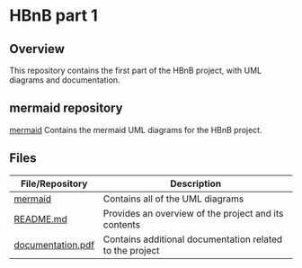 # HBnB part 1

## Overview

This repository contains the first part of the HBnB project,
with UML diagrams and documentation.

## mermaid repository

[mermaid](https://github.com/AdelMej/holbertonschool-hbnb/tree/main/part1/mermaid) Contains the mermaid UML diagrams for the HBnB project.

## Files

| **File/Repository** | **Description** |
|---------------------|-----------------|
| [mermaid](https://github.com/AdelMej/holbertonschool-hbnb/tree/main/part1/mermaid) | Contains all of the UML diagrams |
| [README.md](https://github.com/AdelMej/holbertonschool-hbnb/blob/main/part1/README.md) | Provides an overview of the project and its contents |
| [documentation.pdf](https://github.com/AdelMej/holbertonschool-hbnb/blob/main/part1/Documentation.pdf) | Contains additional documentation related to the project |
